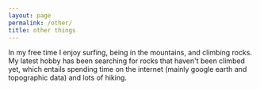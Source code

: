 ```yaml
---
layout: page
permalink: /other/
title: other things
---
```

In my free time I enjoy surfing, being in the mountains, and climbing rocks. My latest hobby has been searching for rocks that haven't been climbed yet, which entails spending time on the internet (mainly google earth and topographic data) and lots of hiking.
<div class="img_row">
    <img class="col three left" src="{{ site.baseurl }}/assets/img/surf_2.png" alt="" title="surf at undisclosed location"/>
</div>

<div class="img_row">
    <img class="col one left" src="{{ site.baseurl }}/assets/img/mountains_1.jpeg" alt="" title="example image"/>
    <img class="col one left" src="{{ site.baseurl }}/assets/img/climbing_1.jpeg" alt="" title="example image"/>
    <img class="col one left" src="{{ site.baseurl }}/assets/img/boulder_1.jpg" alt="" title="found boulder"/>
</div>






